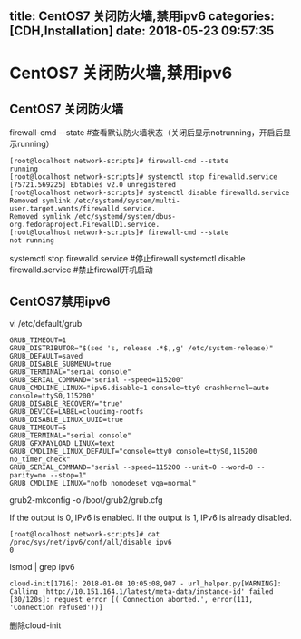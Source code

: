 title: CentOS7 关闭防火墙,禁用ipv6
categories: [CDH,Installation]
date: 2018-05-23 09:57:35
---
# CentOS7 关闭防火墙,禁用ipv6
## CentOS7 关闭防火墙

firewall-cmd --state #查看默认防火墙状态（关闭后显示notrunning，开启后显示running）

```
[root@localhost network-scripts]# firewall-cmd --state
running
[root@localhost network-scripts]# systemctl stop firewalld.service 
[75721.569225] Ebtables v2.0 unregistered
[root@localhost network-scripts]# systemctl disable firewalld.service
Removed symlink /etc/systemd/system/multi-user.target.wants/firewalld.service.
Removed symlink /etc/systemd/system/dbus-org.fedoraproject.FirewallD1.service.
[root@localhost network-scripts]# firewall-cmd --state
not running

```

systemctl stop firewalld.service #停止firewall
systemctl disable firewalld.service #禁止firewall开机启动



## CentOS7禁用ipv6

vi /etc/default/grub 
```
GRUB_TIMEOUT=1
GRUB_DISTRIBUTOR="$(sed 's, release .*$,,g' /etc/system-release)"
GRUB_DEFAULT=saved
GRUB_DISABLE_SUBMENU=true
GRUB_TERMINAL="serial console"
GRUB_SERIAL_COMMAND="serial --speed=115200"
GRUB_CMDLINE_LINUX="ipv6.disable=1 console=tty0 crashkernel=auto console=ttyS0,115200"
GRUB_DISABLE_RECOVERY="true"
GRUB_DEVICE=LABEL=cloudimg-rootfs
GRUB_DISABLE_LINUX_UUID=true
GRUB_TIMEOUT=5
GRUB_TERMINAL="serial console"
GRUB_GFXPAYLOAD_LINUX=text
GRUB_CMDLINE_LINUX_DEFAULT="console=tty0 console=ttyS0,115200 no_timer_check"
GRUB_SERIAL_COMMAND="serial --speed=115200 --unit=0 --word=8 --parity=no --stop=1"
GRUB_CMDLINE_LINUX="nofb nomodeset vga=normal"

```

grub2-mkconfig -o /boot/grub2/grub.cfg

If the output is 0, IPv6 is enabled.
If the output is 1, IPv6 is already disabled.

```
[root@localhost network-scripts]# cat /proc/sys/net/ipv6/conf/all/disable_ipv6
0
```

lsmod | grep ipv6

```
cloud-init[1716]: 2018-01-08 10:05:08,907 - url_helper.py[WARNING]: Calling 'http://10.151.164.1/latest/meta-data/instance-id' failed [30/120s]: request error [('Connection aborted.', error(111, 'Connection refused'))]
```
删除cloud-init